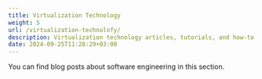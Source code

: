 ```yaml
---
title: Virtualization Technology
weight: 5
url: /virtualization-technolofy/
description: Virtualization technology articles, tutorials, and how-to guides.
date: 2024-09-25T11:28:29+03:00
---
```


You can find blog posts about software engineering in this section.
